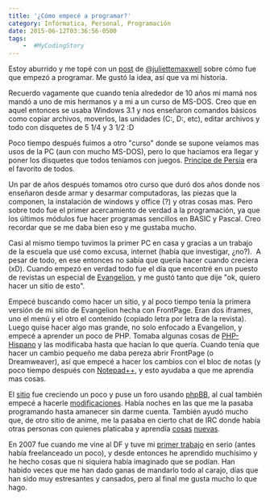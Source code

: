 ```yaml
---
title: '¿Cómo empecé a programar?'
category: Infórmatica, Personal, Programación
date: 2015-06-12T03:36:56-0500
tags:
    -  #MyCodingStory
---
```


Estoy aburrido y me topé con un [post](http://littlej.in/2015/06/mycodingstory-womenintech/) de [@juliettemaxwell](https://twitter.com/juliettemaxwell) sobre cómo fue que empezó a programar. Me gustó la idea, así que va mi historia.

Recuerdo vagamente que cuando tenía alrededor de 10 años mi mamá nos mandó a uno de mis hermanos y a mi a un curso de MS-DOS. Creo que en aquel entonces se usaba Windows 3.1 y nos enseñaron comandos básicos como copiar archivos, moverlos, las unidades (C:, D:, etc), editar archivos y todo con disquetes de 5 1/4 y 3 1/2 :D

Poco tiempo después fuimos a otro "curso" donde se supone veíamos mas usos de la PC (aun con mucho MS-DOS), pero lo que hacíamos era llegar y poner los disquetes que todos teníamos con juegos. [Principe de Persia](<http://en.wikipedia.org/wiki/Prince_of_Persia_(1989_video_game)>) era el favorito de todos.

Un par de años después tomamos otro curso que duró dos años donde nos enseñaron desde armar y desarmar computadoras, las piezas que la componen, la instalación de windows y office (?) y otras cosas mas. Pero sobre todo fue el primer acercamiento de verdad a la programación, ya que los últimos módulos fue hacer programas sencillos en BASIC y Pascal. Creo recordar que se me daba bien eso y me gustaba mucho.

Casi al mismo tiempo tuvimos la primer PC en casa y gracias a un trabajo de la escuela que usé como excusa, internet (había que investigar, ¿no?).  A pesar de todo, en ese entonces no sabía que quería hacer cuando creciera (xD). Cuando empezó en verdad todo fue el día que encontré en un puesto de revistas un especial de [Evangelion](http://en.wikipedia.org/wiki/Neon_Genesis_Evangelion), y me gustó tanto que dije "ok, quiero hacer un sitio de esto".

Empecé buscando como hacer un sitio, y al poco tiempo tenía la primera versión de mi sitio de Evangelion hecha con FrontPage. Eran dos iframes, uno el menú y el otro el contenido (copiado letra por letra de la revista). Luego quise hacer algo mas grande, no solo enfocado a Evangelion, y empecé a aprender un poco de PHP. Tomaba algunas cosas de [PHP-Hispano](http://www.php-hispano.net/) y las modificaba hasta que hacían lo que quería. Cuando tenía que hacer un cambio pequeño me daba pereza abrir FrontPage (o Dreamweaver), así que empecé a hacer los cambios con el bloc de notas (y poco tiempo después con [Notepad++](https://notepad-plus-plus.org/), y esto ayudaba a que me aprendía mas cosas.

El [sitio](https://web.archive.org/web/20030602171421/http://otakuanime.vivelared.com/main.php) fue creciendo un poco y puse un foro usando [phpBB](https://www.phpbb.com/), al cual también empecé a hacerle [modificaciones](/articles/resize-images-for-phpbb-3/). Había noches en las que me la pasaba programando hasta amanecer sin darme cuenta. También ayudó mucho que, de otro sitio de anime, me la pasaba en cierto chat de IRC donde había otras personas con quienes platicaba y aprendía [cosas](/articles/simplificar-codigo/) [nuevas](/articles/cosas-del-mirc-scripting/).

En 2007 fue cuando me vine al DF y tuve mi [primer trabajo](/articles/detectar-bloqmayus-con-javascript/) en serio (antes había freelanceado un poco), y desde entonces he aprendido muchísimo y he hecho cosas que ni siquiera había imaginado que se podían. Han habido veces que me han dado ganas de mandarlo todo al carajo, días que han sido muy estresantes y cansados, pero al final me gusta mucho lo que hago.
